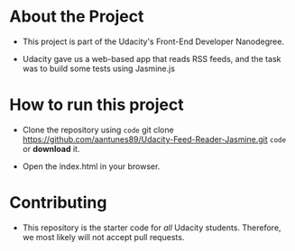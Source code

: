 # About the Project
- This project is part of the Udacity's Front-End Developer Nanodegree.

- Udacity gave us a web-based app that reads RSS feeds, and the task was to build some tests using Jasmine.js 

# How to run this project

- Clone the repository using `code` git clone https://github.com/aantunes89/Udacity-Feed-Reader-Jasmine.git `code` or **download** it.

- Open the index.html in your browser.

# Contributing

- This repository is the starter code for _all_ Udacity students. Therefore, we most likely will not accept pull requests.
